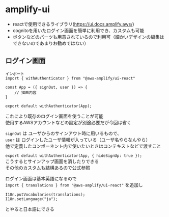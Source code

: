 # amplify-ui

- reactで使用できるライブラリ(https://ui.docs.amplify.aws/)
- cognitoを用いたログイン画面を簡単に利用でき、カスタムも可能
- ボタンなどのパーツも用意されているので利用可（細かいデザインの編集はできないのであまりお勧めではない）

## ログイン画面

``` react
インポート
import { withAuthenticator } from "@aws-amplify/ui-react"

const App = ({ signOut, user }) => {
    // 描画内容
}

export default withAuthenticator(App);
```

これにより既存のログイン画面を使うことが可能  
使用するAWSアカウントなどの設定が別途必要だが今回は省く

`signOut` は ユーザからのサインアウト時に用いるもので、  
`user` は ログインしたユーザ情報が入っている（ユーザ名やらなんやら）  
他で定義したコンポーネント内で使いたいときはコンテキストなどで渡すこと

`export default withAuthenticator(App, { hideSignUp: true });`  
こうするとサインアップ画面を消したりできる  
その他のカスタムも結構あるので公式参照

ログイン画面は基本英語になるので  
`import { translations } from "@aws-amplify/ui-react"`
を追加し  
``` react
I18n.putVocabularies(translations);
I18n.setLanguage("ja");
```
とやると日本語にできる
